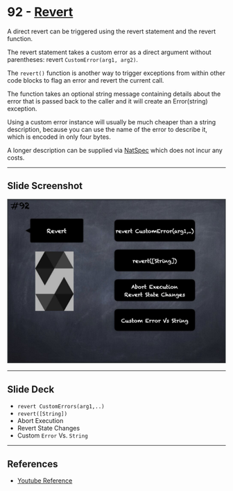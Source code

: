 # 92 - [Revert](Revert.md)
A direct revert can be triggered using the revert statement and the revert function. 

The revert statement takes a custom error as a direct argument without parentheses: revert `CustomError(arg1, arg2)`. 

The `revert()` function is another way to trigger exceptions from within other code blocks to flag an error and revert the current call. 

The function takes an optional string message containing details about the error that is passed back to the caller and it will create an Error(string) exception.

Using a custom error instance will usually be much cheaper than a string description, because you can use the name of the error to describe it, which is encoded in only four bytes.

A longer description can be supplied via [NatSpec](NatSpec.md) which does not incur any costs.
___
## Slide Screenshot
![092.jpg](../../images/2.%20Solidity%20101/092.jpg)
___
## Slide Deck
- `revert CustomErrors(arg1,..)`
- `revert([String])`
- Abort Execution
- Revert State Changes
- Custom `Error` Vs. `String`
___
## References
- [Youtube Reference](https://youtu.be/_oN7XuyhoZA?t=967)


